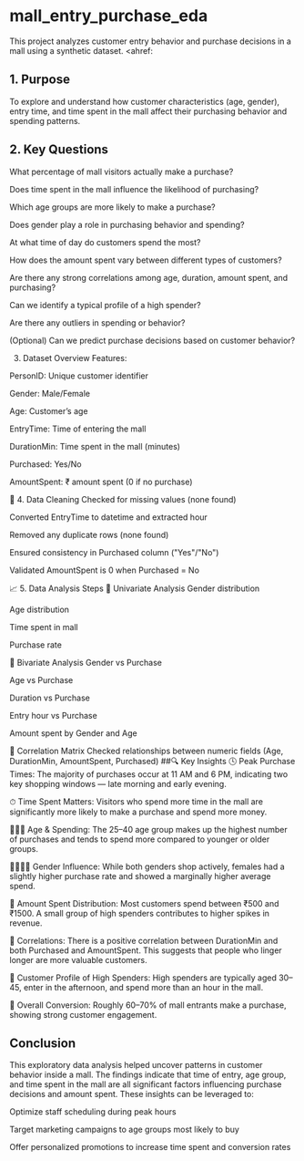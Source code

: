 # mall_entry_purchase_eda
This project analyzes customer entry behavior and purchase decisions in a mall using a synthetic dataset.
<ahref:
## 1. Purpose
To explore and understand how customer characteristics (age, gender), entry time, and time spent in the mall affect their purchasing behavior and spending patterns.

## 2. Key Questions
What percentage of mall visitors actually make a purchase?

Does time spent in the mall influence the likelihood of purchasing?

Which age groups are more likely to make a purchase?

Does gender play a role in purchasing behavior and spending?

At what time of day do customers spend the most?

How does the amount spent vary between different types of customers?

Are there any strong correlations among age, duration, amount spent, and purchasing?

Can we identify a typical profile of a high spender?

Are there any outliers in spending or behavior?

(Optional) Can we predict purchase decisions based on customer behavior?

 3. Dataset Overview
Features:

PersonID: Unique customer identifier

Gender: Male/Female

Age: Customer’s age

EntryTime: Time of entering the mall

DurationMin: Time spent in the mall (minutes)

Purchased: Yes/No

AmountSpent: ₹ amount spent (0 if no purchase)

🧹 4. Data Cleaning
Checked for missing values (none found)

Converted EntryTime to datetime and extracted hour

Removed any duplicate rows (none found)

Ensured consistency in Purchased column ("Yes"/"No")

Validated AmountSpent is 0 when Purchased = No

📈 5. Data Analysis Steps
📌 Univariate Analysis
Gender distribution

Age distribution

Time spent in mall

Purchase rate

📌 Bivariate Analysis
Gender vs Purchase

Age vs Purchase

Duration vs Purchase

Entry hour vs Purchase

Amount spent by Gender and Age

📌 Correlation Matrix
Checked relationships between numeric fields (Age, DurationMin, AmountSpent, Purchased)
##🔍 Key Insights
🕓 Peak Purchase Times:
The majority of purchases occur at 11 AM and 6 PM, indicating two key shopping windows — late morning and early evening.

⏱ Time Spent Matters:
Visitors who spend more time in the mall are significantly more likely to make a purchase and spend more money.

🧑‍🤝‍🧑 Age & Spending:
The 25–40 age group makes up the highest number of purchases and tends to spend more compared to younger or older groups.

👩‍🦱👨‍🦱 Gender Influence:
While both genders shop actively, females had a slightly higher purchase rate and showed a marginally higher average spend.

💸 Amount Spent Distribution:
Most customers spend between ₹500 and ₹1500. A small group of high spenders contributes to higher spikes in revenue.

🔁 Correlations:
There is a positive correlation between DurationMin and both Purchased and AmountSpent. This suggests that people who linger longer are more valuable customers.

🎯 Customer Profile of High Spenders:
High spenders are typically aged 30–45, enter in the afternoon, and spend more than an hour in the mall.

🛒 Overall Conversion:
Roughly 60–70% of mall entrants make a purchase, showing strong customer engagement.

## Conclusion
This exploratory data analysis helped uncover patterns in customer behavior inside a mall. The findings indicate that time of entry, age group, and time spent in the mall are all significant factors influencing purchase decisions and amount spent. These insights can be leveraged to:

Optimize staff scheduling during peak hours

Target marketing campaigns to age groups most likely to buy

Offer personalized promotions to increase time spent and conversion rates
